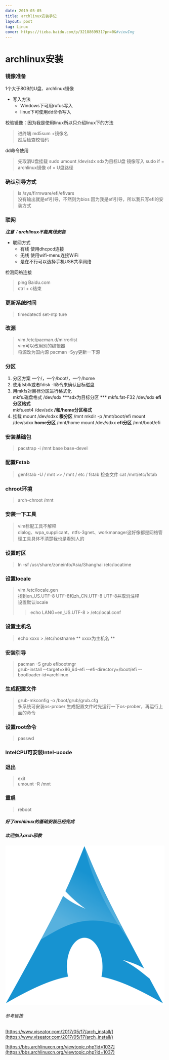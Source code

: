 ```yaml
---
date: 2019-05-05
title: archlinux安装手记
layout: post
tag: Linux
cover: https://tieba.baidu.com/p/3218869931?pn=0&#viewImg
---
```


archlinux安装
===
### 镜像准备
1个大于8GB的U盘、archlinux镜像
* 写入方法
    + Windows下可用rufus写入
    + linux下可使用dd命令写入

校验镜像：因为我是使用linux所以只介绍linux下的方法 
>进终端 md5sum +镜像名  
 然后检查校验码 
   

dd命令使用
>先取消U盘挂载 sudo umount /dev/sdx sdx为目标U盘
>镜像写入 sudo if = archlinux镜像 of = U盘路径

### 确认引导方式
>ls /sys/firmware/efi/efivars  
>没有输出就是efi引导，不然则为bios
>因为我是efi引导，所以我只写efi的安装方式

### 联网
***注意：archlinux不能离线安装***
* 联网方式
    + 有线  使用dhcpcd连接
    + 无线  使用wifi-menu连接WiFi
    + 是在不行可以选择手机USB共享网络

检测网络连接
>ping Baidu.com  
>ctrl + c结束

### 更新系统时间
>timedatectl set-ntp ture

### 改源
>vim /etc/pacman.d/mirrorlist  
>vim可以改用别的编辑器  
>将源改为国内源
>pacman -Syy更新一下源

### 分区

1. 分区方案  一个/，一个/boot/，一个/home
2. 使用lsblk或者fdisk -l命令来确认目标磁盘
3. 用mkfs对目标分区进行格式化  
    mkfs.磁盘格式 /dev/sdx    ***sdx为目标分区 ***
    mkfs.fat-F32 /dev/sdx     **efi分区格式**  
    mkfs.ext4 /dev/sdx     **/和/home分区格式** 
4. 挂载
    mount /dev/sdxx **根分区** /mnt
    mkdir -p /mnt/boot/efi
    mount /dev/sdxx  **home分区** /mnt/home
    mount /dev/sdxx  **efi分区** /mnt/boot/efi

### 安装基础包
>pacstrap -i /mnt base base-devel

### 配置Fstab
>genfstab -U / mnt >> / mnt / etc / fstab
>检查文件 cat /mnt/etc/fstab

### chroot环境
>arch-chroot /mnt

### 安装一下工具
>vim标配工具不解释  
>dialog、wpa_supplicant、ntfs-3gnet、workmanager这好像都是网络管理工具具体不清楚我也是看别人的

### 设置时区
>ln -sf /usr/share/zoneinfo/Asia/Shanghai /etc/locatime  

### 设置locale
>vim /etc/locale.gen  
>找到en_US.UTF-8 UTF-8和zh_CN.UTF-8 UTF-8并取消注释  
>设置默认locale
>
>>echo LANG=en_US.UTF-8 > /etc/local.conf

### 设置主机名
>echo xxxx > /etc/hostname  ** xxxx为主机名 ** 

### 安装引导
>pacman -S grub efibootmgr  
>grub-install --target=x86_64-efi --efi-directory=/boot/efi --bootloader-id=archlinux

### 生成配置文件
>grub-mkconfig -o /boot/grub/grub.cfg  
>多系统可安装os-prober  生成配置文件时先运行一下os-prober，再运行上面的命令

### 设置root命令
>passwd

### IntelCPU可安装Intel-ucode

### 退出
>exit  
>umount -R /mnt

### 重启
>reboot

#####  好了archlinux的基础安装已经完成
#####  欢迎加入arch邪教
![archlinux](/assets/img/Archlinux.png)

###### 参考链接
[https://www.viseator.com/2017/05/17/arch_install/](https://www.viseator.com/2017/05/17/arch_install/)


[https://bbs.archlinuxcn.org/viewtopic.php?id=1037](https://bbs.archlinuxcn.org/viewtopic.php?id=1037)
